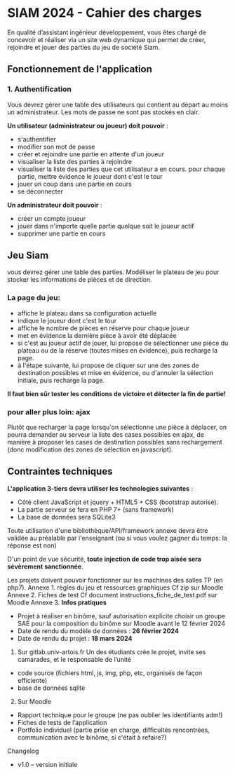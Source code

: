 # SIAM 2024 - Cahier des charges
En qualité d’assistant ingénieur développement, vous êtes chargé de concevoir et réaliser via un site web dynamique qui permet de créer, rejoindre et jouer des parties du jeu de société Siam.

## Fonctionnement de l'application
### 1. Authentification
Vous devrez gérer une table des utilisateurs qui contient au départ au moins un administrateur. Les mots de passe ne sont pas stockés en clair.

**Un utilisateur (administrateur ou joueur) doit pouvoir** : 

- s'authentifier
- modifier son mot de passe
- créer et rejoindre une partie en attente d'un joueur
- visualiser la liste des parties à rejoindre
- visualiser la liste des parties que cet utilisateur a en cours. pour chaque partie, mettre  évidence le joueur dont c'est le tour
- jouer un coup dans une partie en cours
- se déconnecter


**Un administrateur doit pouvoir** :

- créer un compte joueur
- jouer dans n'importe quelle partie quelque soit le joueur actif
- supprimer une partie en cours

## Jeu Siam

vous devrez gérer une table des parties. Modéliser le plateau de jeu pour stocker les informations de pièces et de direction.

### La page du jeu:

- affiche le plateau dans sa configuration actuelle
- indique le joueur dont c'est le tour
- affiche le nombre de pièces en réserve pour chaque joueur
- met en évidence la dernière pièce à avoir été déplacée
- si c'est au joueur actif de jouer, lui propose de sélectionner une pièce du plateau ou de la réserve (toutes mises en évidence), puis recharge la page.
- à l'étape suivante, lui propose de cliquer sur une des zones de destination possibles et mise en évidence, ou d'annuler la sélection initiale, puis recharge la page.


**Il faut bien sûr tester les conditions de victoire et détecter la fin de partie!**

### pour aller plus loin: ajax
Plutôt que recharger la page lorsqu'on sélectionne une pièce à déplacer, on pourra demander au serveur la liste des cases possibles en ajax, de manière à proposer les cases de destination possibles sans rechargement (donc modification des zones de sélection en javascript).

## Contraintes techniques

__L'application 3-tiers devra utiliser les technologies suivantes__  :

- Côté client JavaScript et jquery + HTML5 + CSS (bootstrap autorisé).
- La partie serveur se fera en PHP 7+ (sans framework)
- La base de données sera SQLite3 

Toute utilisation d'une bibliothèque/API/framework annexe devra être validée au préalable par l'enseignant (ou si vous voulez gagner du temps: la réponse est non)

D'un point de vue sécurité, __toute injection de code trop aisée sera sévèrement sanctionnée__.

Les projets doivent pouvoir fonctionner sur les machines des salles TP (en php7).
Annexe 1. règles du jeu et ressources graphiques Cf zip sur Moodle
Annexe 2. Fiches de test Cf document instructions_fiche_de_test.pdf sur Moodle
Annexe 3. **Infos pratiques**
- Projet à réaliser en binôme, sauf autorisation explicite
choisir un groupe SAE pour la composition du binôme sur Moodle avant le 12 février 2024
- Date de rendu du modèle de données : **26 février 2024**
- Date de rendu du projet : **18 mars 2024**

1. Sur gitlab.univ-artois.fr
Un des étudiants crée le projet, invite ses camarades, et le responsable de l’unité
- code source (fichiers html, js, img, php, etc, organisés de façon efficiente)
- base de données sqlite

2. Sur Moodle
- Rapport technique pour le groupe (ne pas oublier les identifiants adm!)
- Fiches de tests de l’application
- Portfolio individuel (partie prise en charge, difficultés rencontrées, communication avec le binôme, si c'était à refaire?)

Changelog
- v1.0 – version initiale
